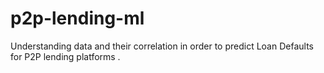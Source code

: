<h1> p2p-lending-ml </h1>

Understanding data and their correlation in order to predict Loan Defaults for P2P lending platforms .
